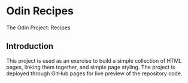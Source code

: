 # Odin Recipes
The Odin Project: Recipes

## Introduction
This project is used as an exercise to build a simple collection of HTML pages, linking them together, and simple page styling. The project is deployed through GitHub pages for live preview of the repository code.
